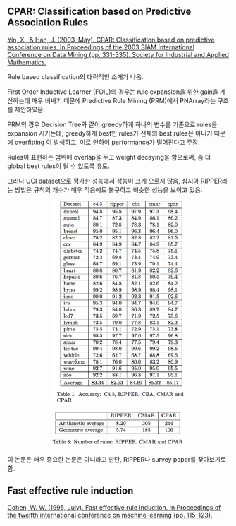 ## CPAR: Classification based on Predictive Association Rules

[Yin, X., & Han, J. (2003, May). CPAR: Classification based on predictive association rules. In Proceedings of the 2003 SIAM International Conference on Data Mining (pp. 331-335). Society for Industrial and Applied Mathematics.][CPAR_2003]

Rule based classification의 대략적인 소개가 나옴. 

First Order Inductive Learner (FOIL)의 경우는 rule expansion을 위한 gain을 계산하는데 매우 비싸기 때문에 Predictive Rule Mining (PRM)에서 PNArray라는 구조를 제안하였음. 

PRM의 경우 Decision Tree와 같이 greedy하게 하나의 변수를 기준으로 rules을 expansion 시키는데, greedy하게 best인 rules가 전체의 best rules은 아니기 때문에 overfitting 이 발생하고, 이로 인하여 performance가 떨어진다고 주장. 

Rules이 표현하는 범위에 overlap을 두고 weight decaying을 함으로써, 좀 더 global best rules이 될 수 있도록 유도. 

그러나 UCI dataset으로 평가한 성능에서 성능이 크게 오르지 않음, 심지아 RIPPER라는 방법은 규칙의 개수가 매우 적음에도 불구하고 비슷한 성능을 보이고 있음. 

<p align="center"><img src="./figs/cpar_vs_ripper0.png" width="300"></p>
<p align="center"><img src="./figs/cpar_vs_ripper1.png" width="300"></p>

이 논문은 매우 중요한 논문은 아니라고 판단, RIPPER나 survey paper를 찾아보기로 함. 


## Fast effective rule induction

[Cohen, W. W. (1995, July). Fast effective rule induction. In Proceedings of the twelfth international conference on machine learning (pp. 115-123).][RIPPER_1995]

[CPAR_2003]: https://www.researchgate.net/profile/Xiaoxin_Yin/publication/2560610_CPAR_Classification_based_on_Predictive_Association_Rules/links/54341fe70cf2bf1f1f27b8a6.pdf

[RIPPER_1995]: https://pdfs.semanticscholar.org/2d5f/21740caf3c834101060b7a6d505780a299dd.pdf